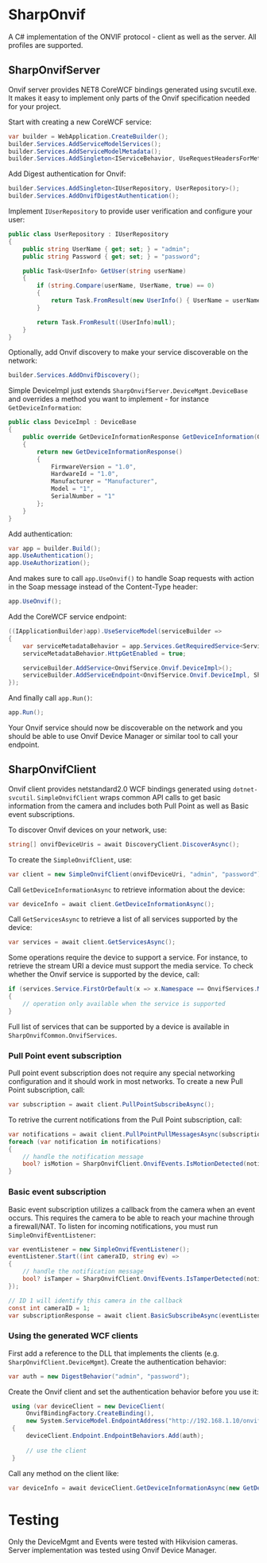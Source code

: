 # SharpOnvif
A C# implementation of the ONVIF protocol - client as well as the server. All profiles are supported.

## SharpOnvifServer
Onvif server provides NET8 CoreWCF bindings generated using svcutil.exe. It makes it easy to implement only parts of the Onvif specification needed for your project.

Start with creating a new CoreWCF service:
```cs
var builder = WebApplication.CreateBuilder();
builder.Services.AddServiceModelServices();
builder.Services.AddServiceModelMetadata();
builder.Services.AddSingleton<IServiceBehavior, UseRequestHeadersForMetadataAddressBehavior>();
```
Add Digest authentication for Onvif:
```cs
builder.Services.AddSingleton<IUserRepository, UserRepository>();
builder.Services.AddOnvifDigestAuthentication();
```
Implement `IUserRepository` to provide user verification and configure your user:
```cs
public class UserRepository : IUserRepository
{
    public string UserName { get; set; } = "admin";
    public string Password { get; set; } = "password";

    public Task<UserInfo> GetUser(string userName)
    {
        if (string.Compare(userName, UserName, true) == 0)
        {
            return Task.FromResult(new UserInfo() { UserName = userName, Password = Password });
        }

        return Task.FromResult((UserInfo)null);
    }
}
```
Optionally, add Onvif discovery to make your service discoverable on the network:
```cs
builder.Services.AddOnvifDiscovery();
```
Simple DeviceImpl just extends `SharpOnvifServer.DeviceMgmt.DeviceBase` and overrides a method you want to implement - for instance `GetDeviceInformation`:
```cs
public class DeviceImpl : DeviceBase
{
    public override GetDeviceInformationResponse GetDeviceInformation(GetDeviceInformationRequest request)
    {
        return new GetDeviceInformationResponse()
        {
            FirmwareVersion = "1.0",
            HardwareId = "1.0",
            Manufacturer = "Manufacturer",
            Model = "1",
            SerialNumber = "1"
        };
    }
}
```
Add authentication:
```cs
var app = builder.Build();
app.UseAuthentication();
app.UseAuthorization();
```
And makes sure to call `app.UseOnvif()` to handle Soap requests with action in the Soap message instead of the Content-Type header:
```cs
app.UseOnvif();
```
Add the CoreWCF service endpoint:
```cs
((IApplicationBuilder)app).UseServiceModel(serviceBuilder =>
{
    var serviceMetadataBehavior = app.Services.GetRequiredService<ServiceMetadataBehavior>();
    serviceMetadataBehavior.HttpGetEnabled = true;

    serviceBuilder.AddService<OnvifService.Onvif.DeviceImpl>();
    serviceBuilder.AddServiceEndpoint<OnvifService.Onvif.DeviceImpl, SharpOnvifServer.DeviceMgmt.Device>(OnvifBindingFactory.CreateBinding(), "/onvif/device_service");
});
```
And finally call `app.Run()`:
```cs
app.Run();
```
Your Onvif service should now be discoverable on the network and you should be able to use Onvif Device Manager or similar tool to call your endpoint.

## SharpOnvifClient
Onvif client provides netstandard2.0 WCF bindings generated using `dotnet-svcutil`. `SimpleOnvifClient` wraps common API calls to get basic information from the camera and includes both Pull Point as well as Basic event subscriptions. 

To discover Onvif devices on your network, use:
```cs
string[] onvifDeviceUris = await DiscoveryClient.DiscoverAsync();
```

To create the `SimpleOnvifClient`, use:
```cs
var client = new SimpleOnvifClient(onvifDeviceUri, "admin", "password");
```

Call `GetDeviceInformationAsync` to retrieve information about the device:
```cs
var deviceInfo = await client.GetDeviceInformationAsync();
```

Call `GetServicesAsync` to retrieve a list of all services supported by the device:
```cs
var services = await client.GetServicesAsync();
```

Some operations require the device to support a service. For instance, to retrieve the stream URI a device must support the media service. To check whether the Onvif service is supported by the device, call:
```cs
if (services.Service.FirstOrDefault(x => x.Namespace == OnvifServices.MEDIA) != null)
{
    // operation only available when the service is supported
}
```
Full list of services that can be supported by a device is available in `SharpOnvifCommon.OnvifServices`.

### Pull Point event subscription
Pull point event subscription does not require any special networking configuration and it should work in most networks. 
To create a new Pull Point subscription, call:
```cs
var subscription = await client.PullPointSubscribeAsync();
```
To retrive the current notifications from the Pull Point subscription, call:
```cs
var notifications = await client.PullPointPullMessagesAsync(subscription);
foreach (var notification in notifications)
{
    // handle the notification message
    bool? isMotion = SharpOnvifClient.OnvifEvents.IsMotionDetected(notification);
}
```

### Basic event subscription
Basic event subscription utilizes a callback from the camera when an event occurs. This requires the camera to be able to reach your machine through a firewall/NAT. To listen for incoming notifications, you must run `SimpleOnvifEventListener`:
```cs
var eventListener = new SimpleOnvifEventListener();
eventListener.Start((int cameraID, string ev) =>
{
    // handle the notification message
    bool? isTamper = SharpOnvifClient.OnvifEvents.IsTamperDetected(notification);
});

// ID 1 will identify this camera in the callback
const int cameraID = 1;
var subscriptionResponse = await client.BasicSubscribeAsync(eventListener.GetOnvifEventListenerUri(cameraID));
```
### Using the generated WCF clients
First add a reference to the DLL that implements the clients (e.g. `SharpOnvifClient.DeviceMgmt`). Create the authentication behavior:
```cs
var auth = new DigestBehavior("admin", "password");
```
Create the Onvif client and set the authentication behavior before you use it:
```cs
 using (var deviceClient = new DeviceClient(
     OnvifBindingFactory.CreateBinding(),
     new System.ServiceModel.EndpointAddress("http://192.168.1.10/onvif/device_service")))
 {
     deviceClient.Endpoint.EndpointBehaviors.Add(auth);
     
     // use the client
 }
```
Call any method on the client like:
```cs
var deviceInfo = await deviceClient.GetDeviceInformationAsync(new GetDeviceInformationRequest()).ConfigureAwait(false);
```
# Testing
Only the DeviceMgmt and Events were tested with Hikvision cameras. 
Server implementation was tested using Onvif Device Manager.